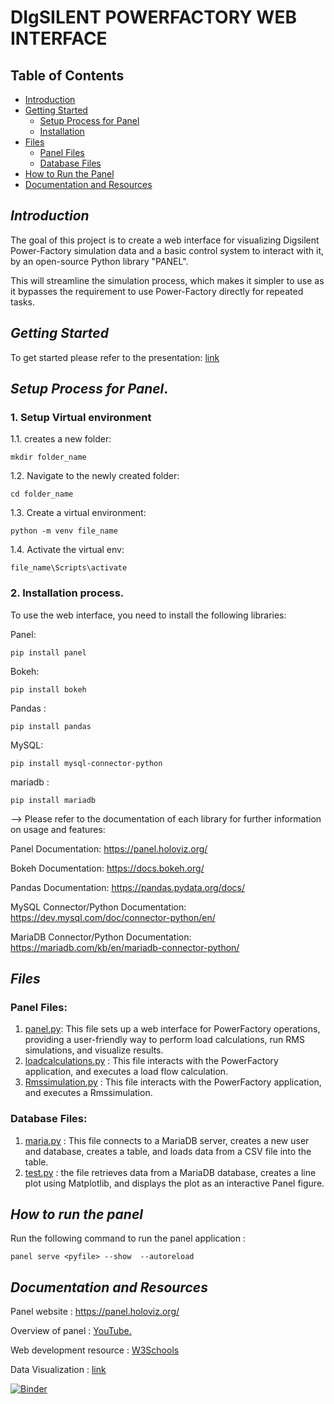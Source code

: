 # DIgSILENT POWERFACTORY WEB INTERFACE

## Table of Contents


- [Introduction](#introduction)
- [Getting Started](#getting-started)
  - [Setup Process for Panel](#setup-process-for-panel)
  - [Installation](#installation)
- [Files](#files)
  - [Panel Files](#panel-files)
  - [Database Files](#database-files)
- [How to Run the Panel](#how-to-run-the-panel)
- [Documentation and Resources](#documentation)

## *Introduction* <a name="introduction"></a>

The goal of this project is to create a web interface for visualizing Digsilent Power-Factory simulation data and a basic control system to interact with it, by an open-source Python library "PANEL".

This will streamline the simulation process, which makes it simpler to use as it bypasses the requirement to use Power-Factory directly for repeated tasks.

## *Getting Started* <a name="getting-started"></a>

To get started please refer to the presentation: [link](https://github.com/shiva-kumar-biru/panel/blob/main/Documents/panel_introduction.pptx)

## *Setup Process for Panel*. <a name="setup-process-for-panel"></a>

### 1. Setup Virtual environment


1.1. creates a new folder:
``` shell
mkdir folder_name
```
  
1.2. Navigate to the newly created folder:
 ``` shell
cd folder_name 
   ```

1.3. Create a virtual environment:
``` shell
python -m venv file_name 
```

1.4. Activate the virtual env:

``` shell
file_name\Scripts\activate 
 ```



### 2. Installation process. <a name="installation"></a>

To use the web interface, you need to install the following libraries:

Panel: 
``` shell
pip install panel
```

Bokeh: 
``` shell
pip install bokeh
```

Pandas : 
``` shell
pip install pandas
```


MySQL: 
``` shell
pip install mysql-connector-python
```

mariadb : 
``` shell
pip install mariadb
```

--> Please refer to the documentation of each library for further information on usage and features:

Panel Documentation: https://panel.holoviz.org/

Bokeh Documentation: https://docs.bokeh.org/

Pandas Documentation: https://pandas.pydata.org/docs/

MySQL Connector/Python Documentation: https://dev.mysql.com/doc/connector-python/en/

MariaDB Connector/Python Documentation: https://mariadb.com/kb/en/mariadb-connector-python/


## *Files* <a name="files"></a>

### Panel Files: <a name="panel-files"></a>

1. [panel.py](https://github.com/shiva-kumar-biru/panel/blob/main/panel.py): This file sets up a web interface for PowerFactory operations, providing a user-friendly way to perform load calculations, run RMS simulations, and visualize results.
2. [loadcalculations.py](https://github.com/shiva-kumar-biru/panel/blob/main/Loadcalculation.py) : This file interacts with the PowerFactory application, and executes a load flow calculation.
3. [Rmssimulation.py](https://github.com/shiva-kumar-biru/panel/blob/main/Rmssimulation.py) : This file interacts with the PowerFactory application, and executes a Rmssimulation.


### Database Files: <a name="database-files"></a>

1. [maria.py](https://github.com/shiva-kumar-biru/panel/blob/main/maria.py) : This file connects to a MariaDB server, creates a new user and database, creates a table, and loads data from a CSV file into the table.
2. [test.py](https://github.com/shiva-kumar-biru/panel/blob/main/test.py) : the file retrieves data from a MariaDB database, creates a line plot using Matplotlib, and displays the plot as an interactive Panel figure.

## *How to run the panel* <a name="how-to-run-the-panel"></a>

Run the following command to run the panel application : 

```shell
panel serve <pyfile> --show  --autoreload
```





## *Documentation and Resources* <a name="documentation"></a>

Panel website :
https://panel.holoviz.org/

Overview of panel : <a href="https://www.youtube.com/watch?v=1UVghBXt6dY"> YouTube.</a>

Web development resource :  [W3Schools](https://www.w3schools.com/) 

Data Visualization : [link](https://realpython.com/python-data-visualization-bokeh/)


[![Binder](https://mybinder.org/badge_logo.svg)](https://mybinder.org/v2/gh/shiva-kumar-biru/panel/main)
